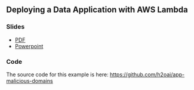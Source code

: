 ## Deploying a Data Application with AWS Lambda

### Slides

* [PDF](https://github.com/h2oai/h2o-world-2015-training/blob/master/tutorials/building-a-smarter-application/BuildingASmarterApplication.pdf)
* [Powerpoint](https://github.com/h2oai/h2o-tutorials/blob/master/tutorials/aws-lambda-app/BuildingAnAppWithAWSLambda.pptx)
### Code

The source code for this example is here: <https://github.com/h2oai/app-malicious-domains>
